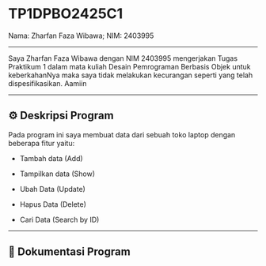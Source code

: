 # TP1DPBO2425C1

Nama: Zharfan Faza Wibawa;
NIM: 2403995

---

Saya Zharfan Faza Wibawa dengan NIM 2403995 mengerjakan Tugas Praktikum 1 dalam mata kuliah Desain Pemrograman Berbasis Objek untuk keberkahanNya maka saya tidak melakukan kecurangan seperti yang telah dispesifikasikan. Aamiin

---

## :gear: Deskripsi Program  
Pada program ini saya membuat data dari sebuah toko laptop dengan beberapa fitur yaitu:

- Tambah data (Add) 


- Tampilkan data (Show)
- Ubah Data (Update)  
- Hapus Data (Delete)  
- Cari Data (Search by ID)  

---

## :file_folder: Dokumentasi Program  
